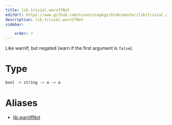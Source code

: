 ```yaml
---
title: lib.trivial.warnIfNot
editUrl: https://www.github.com/nixos/nixpkgs/blob/master/lib/trivial.nix#L494C15
description: lib.trivial.warnIfNot
sidebar:

    order: 7
---
```


Like warnIf, but negated (warn if the first argument is `false`).

# Type

```haskell
bool -> string -> a -> a
```


# Aliases

- [lib.warnIfNot](reference/lib/lib-warnIfNot)


